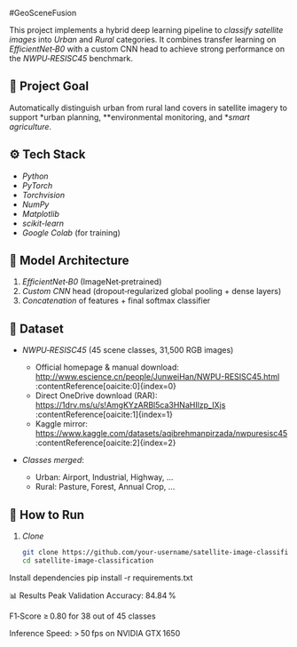 #GeoSceneFusion

This project implements a hybrid deep learning pipeline to *classify satellite images* into *Urban* and *Rural* categories. It combines transfer learning on *EfficientNet‑B0* with a custom CNN head to achieve strong performance on the *NWPU‑RESISC45* benchmark.

## 📌 Project Goal

Automatically distinguish urban from rural land covers in satellite imagery to support *urban planning, **environmental monitoring, and **smart agriculture*.

## ⚙ Tech Stack

- *Python*  
- *PyTorch*  
- *Torchvision*  
- *NumPy*  
- *Matplotlib*  
- *scikit-learn*  
- *Google Colab* (for training)

## 🧠 Model Architecture

1. *EfficientNet‑B0* (ImageNet‑pretrained)  
2. *Custom CNN* head (dropout‑regularized global pooling + dense layers)  
3. *Concatenation* of features + final softmax classifier

## 📁 Dataset

- *NWPU‑RESISC45* (45 scene classes, 31,500 RGB images)  
  - Official homepage & manual download:  
    http://www.escience.cn/people/JunweiHan/NWPU-RESISC45.html :contentReference[oaicite:0]{index=0}  
  - Direct OneDrive download (RAR):  
    https://1drv.ms/u/s!AmgKYzARBl5ca3HNaHIlzp_IXjs :contentReference[oaicite:1]{index=1}  
  - Kaggle mirror:  
    https://www.kaggle.com/datasets/aqibrehmanpirzada/nwpuresisc45 :contentReference[oaicite:2]{index=2}  

- *Classes merged*:  
  - Urban: Airport, Industrial, Highway, …  
  - Rural: Pasture, Forest, Annual Crop, …

## 🚀 How to Run

1. *Clone*  
   ```bash
   git clone https://github.com/your-username/satellite-image-classification.git
   cd satellite-image-classification
Install dependencies
pip install -r requirements.txt

📊 Results
Peak Validation Accuracy: 84.84 %

F1‑Score ≥ 0.80 for 38 out of 45 classes

Inference Speed: > 50 fps on NVIDIA GTX 1650
